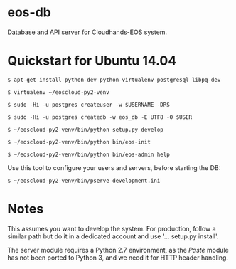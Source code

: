 # eos-db
Database and API server for Cloudhands-EOS system.

# Quickstart for Ubuntu 14.04


 ```$ apt-get install python-dev python-virtualenv postgresql libpq-dev```

 ```$ virtualenv ~/eoscloud-py2-venv```

 ```$ sudo -Hi -u postgres createuser -w $USERNAME -DRS```

 ```$ sudo -Hi -u postgres createdb -w eos_db -E UTF8 -O $USER```

 ```$ ~/eoscloud-py2-venv/bin/python setup.py develop```

 ```$ ~/eoscloud-py2-venv/bin/python bin/eos-init```

 ```$ ~/eoscloud-py2-venv/bin/python bin/eos-admin help```

Use this tool to configure your users and servers, before starting the DB:

 ```$ ~/eoscloud-py2-venv/bin/pserve development.ini```
 
# Notes

This assumes you want to develop the system.  For production, follow a
similar path but do it in a dedicated account and use '... setup.py install'.

The server module requires a Python 2.7 environment, as the *Paste* module has not been ported to Python 3, and we need it for HTTP header handling.
